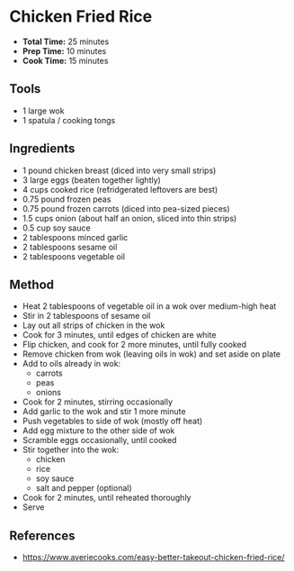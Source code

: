 # Chicken Fried Rice

- **Total Time:** 25 minutes
- **Prep Time:** 10 minutes
- **Cook Time:** 15 minutes

## Tools

- 1 large wok
- 1 spatula / cooking tongs

## Ingredients

- 1 pound chicken breast (diced into very small strips)
- 3 large eggs (beaten together lightly)
- 4 cups cooked rice (refridgerated leftovers are best)
- 0.75 pound frozen peas
- 0.75 pound frozen carrots (diced into pea-sized pieces)
- 1.5 cups onion (about half an onion, sliced into thin strips)
- 0.5 cup soy sauce
- 2 tablespoons minced garlic
- 2 tablespoons sesame oil
- 2 tablespoons vegetable oil

## Method

- Heat 2 tablespoons of vegetable oil in a wok over medium-high heat
- Stir in 2 tablespoons of sesame oil
- Lay out all strips of chicken in the wok
- Cook for 3 minutes, until edges of chicken are white
- Flip chicken, and cook for 2 more minutes, until fully cooked
- Remove chicken from wok (leaving oils in wok) and set aside on plate
- Add to oils already in wok:
    - carrots
    - peas
    - onions
- Cook for 2 minutes, stirring occasionally
- Add garlic to the wok and stir 1 more minute
- Push vegetables to side of wok (mostly off heat)
- Add egg mixture to the other side of wok
- Scramble eggs occasionally, until cooked
- Stir together into the wok:
    - chicken
    - rice
    - soy sauce
    - salt and pepper (optional)
- Cook for 2 minutes, until reheated thoroughly
- Serve

## References

- https://www.averiecooks.com/easy-better-takeout-chicken-fried-rice/

